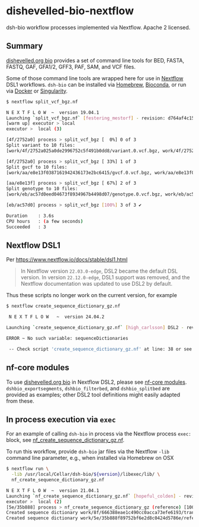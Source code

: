 # dishevelled-bio-nextflow
dsh-bio workflow processes implemented via Nextflow. Apache 2 licensed.


## Summary

[dishevelled.org bio](https://github.com/heuermh/dishevelled-bio) provides a
set of command line tools for BED, FASTA, FASTQ, GAF, GFA1/2, GFF3, PAF, SAM, and VCF files.

Some of those command line tools are wrapped here for use in [Nextflow](https://www.nextflow.io/)
DSL1 workflows.  `dsh-bio` can be installed via [Homebrew](https://github.com/brewsci/homebrew-bio),
[Bioconda](https://bioconda.github.io/), or run via [Docker](https://biocontainers.pro/#/)
or [Singularity](https://biocontainers.pro).

```bash
$ nextflow split_vcf_bgz.nf

N E X T F L O W  ~  version 19.04.1
Launching `split_vcf_bgz.nf` [festering_mestorf] - revision: d764af4c15
[warm up] executor > local
executor >  local (3)

[4f/2752a0] process > split_vcf_bgz [  0%] 0 of 3
Split variant to 10 files:
[work/4f/2752a025a0de2996752c5f491b0dd8/variant.0.vcf.bgz, work/4f/2752a025a0de2996752c5f491b0dd8/variant.1.vcf.bgz, work/4f/2752a025a0de2996752c5f491b0dd8/variant.2.vcf.bgz, work/4f/2752a025a0de2996752c5f491b0dd8/variant.3.vcf.bgz, work/4f/2752a025a0de2996752c5f491b0dd8/variant.4.vcf.bgz, work/4f/2752a025a0de2996752c5f491b0dd8/variant.5.vcf.bgz, work/4f/2752a025a0de2996752c5f4executor >  local (3)

[4f/2752a0] process > split_vcf_bgz [ 33%] 1 of 3
Split gvcf to 10 files:
[work/aa/e8e13f0387161942436173e2bc6415/gvcf.0.vcf.bgz, work/aa/e8e13f0387161942436173e2bc6415/gvcf.1.vcf.bgz, work/aa/e8e13f0387161942436173e2bc6415/gvcf.2.vcf.bgz, work/aa/e8e13f0387161942436173e2bc6415/gvcf.3.vcf.bgz, work/aa/e8e13f0387161942436173e2bc6415/gvcf.4.vcf.bgz, work/aa/e8e13f0387161942436173e2bc6415/gvcf.5.vcf.bgz, work/aa/e8e13f0387161942436173e2bc6415/gvcf.6.vcfexecutor >  local (3)

[aa/e8e13f] process > split_vcf_bgz [ 67%] 2 of 3
Split genotype to 10 files:
[work/eb/ac57d0eed04673f8934967b4498d07/genotype.0.vcf.bgz, work/eb/ac57d0eed04673f8934967b4498d07/genotype.1.vcf.bgz, work/eb/ac57d0eed04673f8934967b4498d07/genotype.2.vcf.bgz, work/eb/ac57d0eed04673f8934967b4498d07/genotype.3.vcf.bgz, work/eb/ac57d0eed04673f8934967b4498d07/genotype.4.vcf.bgz, work/eb/ac57d0eed04673f8934967b4498d07/genotype.5.vcf.bgz, work/eb/ac57d0eed04673f89executor >  local (3)

[eb/ac57d0] process > split_vcf_bgz [100%] 3 of 3 ✔

Duration    : 3.6s
CPU hours   : (a few seconds)
Succeeded   : 3
```

## Nextflow DSL1

Per https://www.nextflow.io/docs/stable/dsl1.html

> In Nextflow version `22.03.0-edge`, DSL2 became the default DSL version. In version `22.12.0-edge`,
> DSL1 support was removed, and the Nextflow documentation was updated to use DSL2 by default.

Thus these scripts no longer work on the current version, for example

```bash
$ nextflow create_sequence_dictionary_gz.nf

 N E X T F L O W   ~  version 24.04.2

Launching `create_sequence_dictionary_gz.nf` [high_carlsson] DSL2 - revision: 3534dcfd6d

ERROR ~ No such variable: sequenceDictionaries

 -- Check script 'create_sequence_dictionary_gz.nf' at line: 38 or see '.nextflow.log' file for more details
 ```

## nf-core modules

To use [dishevelled.org bio](https://github.com/heuermh/dishevelled-bio) in Nextflow DSL2, please
see [nf-core modules](https://github.com/nf-core/modules).  `dshbio_exportsegments`, `dshbio_filterbed`,
and `dshbio_splitbed` are provided as examples; other DSL2 tool definitions might easily adapted from these.


## In process execution via `exec`

For an example of calling `dsh-bio` in process via the Nextflow process `exec:` block, see [nf_create_sequence_dictionary_gz.nf](https://github.com/heuermh/dishevelled-bio-nextflow/blob/master/nf_create_sequence_dictionary_gz.nf).

To run this workflow, provide `dsh-bio` jar files via the Nextflow `-lib` command line parameter, e.g., when installed via Homebrew on OSX
```bash
$ nextflow run \
  -lib /usr/local/Cellar/dsh-bio/${version}/libexec/lib/ \
  nf_create_sequence_dictionary_gz.nf

N E X T F L O W  ~  version 21.04.1
Launching `nf_create_sequence_dictionary_gz.nf` [hopeful_colden] - revision: 314a8e292d
executor >  local (2)
[5e/35b888] process > nf_create_sequence_dictionary_gz (reference) [100%] 2 of 2 ✔
Created sequence dictionary work/8f/666388eae1c490cc0acca73efe6193/transcript.fa.dict
Created sequence dictionary work/5e/35b888f89752bf6e2d8c0424d5786e/reference.fa.dict
```
